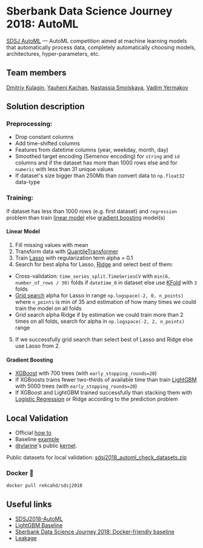 # Sberbank Data Science Journey 2018: AutoML

[SDSJ AutoML](https://sdsj.sberbank.ai/ru/contest) — AutoML competition aimed at machine learning models that automatically process data, completely automatically choosing models, architectures, hyper-parameters, etc.

## Team members

[Dmitriy Kulagin](https://www.kaggle.com/rekcahd), [Yauheni Kachan](https://www.kaggle.com/xibagel), [Nastassia Smolskaya](https://www.kaggle.com/smolsnastya), [Vadim Yermakov](https://www.kaggle.com/zxspectrum)

## Solution description

### Preprocessing:

- Drop constant columns
- Add time-shifted columns
- Features from datetime columns (year, weekday, month, day)
- Smoothed target encoding (Semenov encoding) for `string` and `id` columns and if the dataset has more than 1000 rows else and for `numeric` with less than 31 unique values
- If dataset's size bigger than 250Mb than convert data to `np.float32` data-type

### Training:

If dataset has less than 1000 rows (e.g. first dataset) and `regression` problem than train [linear model](#Linear-Model) else [gradient boosting](#Gradient-Boosting) model(s)

#### Linear Model

1. Fill missing values with mean
2. Transform data with [QuantileTransformer][1]
3. Train [Lasso][2] with regularization term alpha = 0.1
4. Search for best alpha for Lasso, [Ridge][3] and select best of them:
  * Cross-validation: `time_series_split.TimeSeriesCV` with `min(6, number_of_rows / 30)` folds if `datetime_0` in dataset else use [KFold][4] with `3` folds
  * [Grid search][5] alpha for Lasso in range `np.logspace(-2, 0, n_points)` where `n_points` is min of 35 and estimation of how many times we could train the model on all folds
  * Grid search alpha Ridge if by estimation we could train more than 2 times on all folds, search for alpha in `np.logspace(-2, 2, n_points)` range
5. If we successfully grid search than select best of Lasso and Ridge else use Lasso from 2.

#### Gradient Boosting

- [XGBoost][6] with 700 trees (with `early_stopping_rounds=20`)
- If XGBoosts trains fewer two-thirds of available time than train [LightGBM][7] with 5000 trees (with `early_stopping_rounds=20`)
- If XGBoost and LightGBM trained successfully than stacking them with [Logistic Regression][8] or Ridge according to the prediction problem

[1]: http://scikit-learn.org/stable/modules/generated/sklearn.preprocessing.QuantileTransformer.html
[2]: http://scikit-learn.org/stable/modules/generated/sklearn.linear_model.Lasso.html
[3]: http://scikit-learn.org/stable/modules/generated/sklearn.linear_model.Ridge.html
[4]: http://scikit-learn.org/stable/modules/generated/sklearn.model_selection.KFold.html
[5]: http://scikit-learn.org/0.15/modules/generated/sklearn.grid_search.GridSearchCV.html
[6]: https://xgboost.readthedocs.io/en/latest/
[7]: https://github.com/Microsoft/LightGBM
[8]: http://scikit-learn.org/stable/modules/generated/sklearn.linear_model.LogisticRegression.html

## Local Validation

- Official [how to](https://github.com/sberbank-ai/sdsj2018-automl/blob/master/README_EN.md#how-to-local-validation)
- Baseline [example](https://github.com/sberbank-ai/sdsj2018-automl)
- [@vlarine](https://github.com/vlarine)'s public [kernel](https://github.com/vlarine/sdsj2018_lightgbm_baseline).

Public datasets for local validation: [sdsj2018_automl_check_datasets.zip](https://s3.eu-central-1.amazonaws.com/sdsj2018-automl/public/sdsj2018_automl_check_datasets.zip)

### Docker :whale:

`docker pull rekcahd/sdsj2018`

## Useful links

- [SDSJ2018-AutoML](https://github.com/sberbank-ai/sdsj2018-automl)
- [LightGBM Baseline](https://github.com/vlarine/sdsj2018_lightgbm_baseline)
- [Sberbank Data Science Journey 2018: Docker-friendly baseline](https://github.com/tyz910/sdsj2018)
- [Leakage](https://github.com/bagxi/sdsj2018-leakage)
